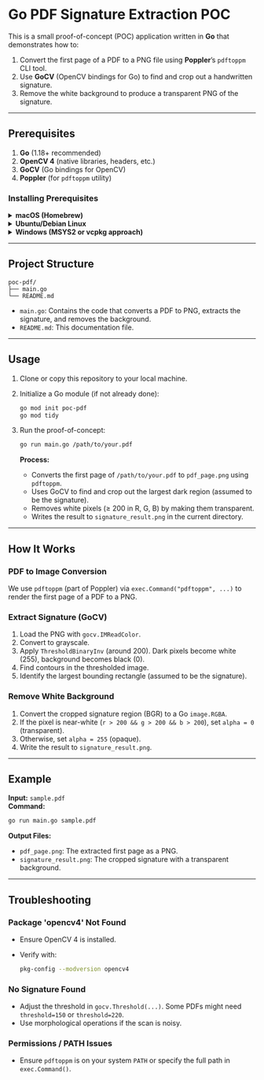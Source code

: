 # Go PDF Signature Extraction POC

This is a small proof-of-concept (POC) application written in **Go** that demonstrates how to:

1. Convert the first page of a PDF to a PNG file using **Poppler**’s `pdftoppm` CLI tool.
2. Use **GoCV** (OpenCV bindings for Go) to find and crop out a handwritten signature.
3. Remove the white background to produce a transparent PNG of the signature.

---

## Prerequisites

1. **Go** (1.18+ recommended)
2. **OpenCV 4** (native libraries, headers, etc.)
3. **GoCV** (Go bindings for OpenCV)
4. **Poppler** (for `pdftoppm` utility)

### Installing Prerequisites

<details>
<summary><strong>macOS (Homebrew)</strong></summary>

1. Install Go:

   ```bash
   brew install go
   ```

2. Install OpenCV:

   ```bash
   brew install opencv
   ```

3. Install Poppler:

   ```bash
   brew install poppler
   ```

4. Install GoCV (the Go module):

   ```bash
   go get -u gocv.io/x/gocv
   ```

5. Verify OpenCV installation:

   ```bash
   pkg-config --modversion opencv4
   ```

   **Expected output:** `4.5.3` (or a similar version).

</details>

<details>
<summary><strong>Ubuntu/Debian Linux</strong></summary>

1. Install Go (via apt or the official tarball from golang.org).

2. Install OpenCV dev packages & pkg-config:

   ```bash
   sudo apt-get update
   sudo apt-get install -y libopencv-dev pkg-config
   ```

3. Install Poppler:

   ```bash
   sudo apt-get install -y poppler-utils
   ```

4. Install GoCV:

   ```bash
   go get -u gocv.io/x/gocv
   ```

5. Verify OpenCV installation:

   ```bash
   pkg-config --modversion opencv4
   ```

   **Expected output:** `4.2.0`, `4.5.1`, etc.

</details>

<details>
<summary><strong>Windows (MSYS2 or vcpkg approach)</strong></summary>

Installing OpenCV + pkg-config on Windows can be more involved. The easiest method is to use MSYS2 or vcpkg.

**MSYS2 Example:**

1. Download and install MSYS2.

2. In the MSYS2 terminal, run:

   ```bash
   pacman -Syu
   pacman -S opencv pkg-config mingw-w64-x86_64-go
   ```

3. Install Poppler (or check if it's available in your MSYS2 environment).

4. Verify OpenCV installation:

   ```bash
   pkg-config --modversion opencv4
   ```

5. Install GoCV:

   ```bash
   go get -u gocv.io/x/gocv
   ```

</details>

---

## Project Structure

```
poc-pdf/
├── main.go
└── README.md
```

- `main.go`: Contains the code that converts a PDF to PNG, extracts the signature, and removes the background.
- `README.md`: This documentation file.

---

## Usage

1. Clone or copy this repository to your local machine.

2. Initialize a Go module (if not already done):

   ```bash
   go mod init poc-pdf
   go mod tidy
   ```

3. Run the proof-of-concept:

   ```bash
   go run main.go /path/to/your.pdf
   ```

   **Process:**

   - Converts the first page of `/path/to/your.pdf` to `pdf_page.png` using `pdftoppm`.
   - Uses GoCV to find and crop out the largest dark region (assumed to be the signature).
   - Removes white pixels (≥ 200 in R, G, B) by making them transparent.
   - Writes the result to `signature_result.png` in the current directory.

---

## How It Works

### PDF to Image Conversion

We use `pdftoppm` (part of Poppler) via `exec.Command("pdftoppm", ...)` to render the first page of a PDF to a PNG.

### Extract Signature (GoCV)

1. Load the PNG with `gocv.IMReadColor`.
2. Convert to grayscale.
3. Apply `ThresholdBinaryInv` (around 200). Dark pixels become white (255), background becomes black (0).
4. Find contours in the thresholded image.
5. Identify the largest bounding rectangle (assumed to be the signature).

### Remove White Background

1. Convert the cropped signature region (BGR) to a Go `image.RGBA`.
2. If the pixel is near-white (`r > 200 && g > 200 && b > 200`), set `alpha = 0` (transparent).
3. Otherwise, set `alpha = 255` (opaque).
4. Write the result to `signature_result.png`.

---

## Example

**Input:** `sample.pdf`  
**Command:**

```bash
go run main.go sample.pdf
```

**Output Files:**

- `pdf_page.png`: The extracted first page as a PNG.
- `signature_result.png`: The cropped signature with a transparent background.

---

## Troubleshooting

### Package 'opencv4' Not Found

- Ensure OpenCV 4 is installed.
- Verify with:

  ```bash
  pkg-config --modversion opencv4
  ```

### No Signature Found

- Adjust the threshold in `gocv.Threshold(...)`. Some PDFs might need `threshold=150` or `threshold=220`.
- Use morphological operations if the scan is noisy.

### Permissions / PATH Issues

- Ensure `pdftoppm` is on your system `PATH` or specify the full path in `exec.Command()`.
